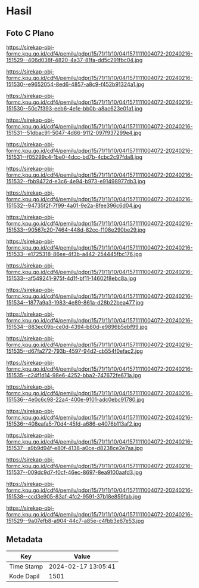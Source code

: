 # Hasil

## Foto C Plano

https://sirekap-obj-formc.kpu.go.id/cdf4/pemilu/pdpr/15/71/11/10/04/1571111004072-20240216-151529--406d038f-4820-4a37-81fa-dd5c291fbc04.jpg

https://sirekap-obj-formc.kpu.go.id/cdf4/pemilu/pdpr/15/71/11/10/04/1571111004072-20240216-151530--e9652054-8ed6-4857-a8c9-f452b91324a1.jpg

https://sirekap-obj-formc.kpu.go.id/cdf4/pemilu/pdpr/15/71/11/10/04/1571111004072-20240216-151530--50c7f393-eeb6-4e1e-bb0b-a8ac623e01a1.jpg

https://sirekap-obj-formc.kpu.go.id/cdf4/pemilu/pdpr/15/71/11/10/04/1571111004072-20240216-151531--51dbac91-5047-4d66-9112-097f937299e4.jpg

https://sirekap-obj-formc.kpu.go.id/cdf4/pemilu/pdpr/15/71/11/10/04/1571111004072-20240216-151531--f05299c4-1be0-4dcc-bd7b-4cbc2c97fda8.jpg

https://sirekap-obj-formc.kpu.go.id/cdf4/pemilu/pdpr/15/71/11/10/04/1571111004072-20240216-151532--fbb9472d-e3c6-4e94-b973-e91498977db3.jpg

https://sirekap-obj-formc.kpu.go.id/cdf4/pemilu/pdpr/15/71/11/10/04/1571111004072-20240216-151532--94735f2f-7f99-4a01-9e2a-8fee396c6d04.jpg

https://sirekap-obj-formc.kpu.go.id/cdf4/pemilu/pdpr/15/71/11/10/04/1571111004072-20240216-151533--90567c20-7464-448d-82cc-f108e290be29.jpg

https://sirekap-obj-formc.kpu.go.id/cdf4/pemilu/pdpr/15/71/11/10/04/1571111004072-20240216-151533--e1725318-86ee-4f3b-a442-254445fbc176.jpg

https://sirekap-obj-formc.kpu.go.id/cdf4/pemilu/pdpr/15/71/11/10/04/1571111004072-20240216-151533--af549241-975f-4d1f-bf11-14602f8ebc8a.jpg

https://sirekap-obj-formc.kpu.go.id/cdf4/pemilu/pdpr/15/71/11/10/04/1571111004072-20240216-151534--1877a9a3-1983-4e89-861a-d28b22bea477.jpg

https://sirekap-obj-formc.kpu.go.id/cdf4/pemilu/pdpr/15/71/11/10/04/1571111004072-20240216-151534--883ec09b-ce0d-4394-b80d-e9896b5ebf99.jpg

https://sirekap-obj-formc.kpu.go.id/cdf4/pemilu/pdpr/15/71/11/10/04/1571111004072-20240216-151535--d67fa272-793b-4597-94d2-cb554f0efac2.jpg

https://sirekap-obj-formc.kpu.go.id/cdf4/pemilu/pdpr/15/71/11/10/04/1571111004072-20240216-151535--c24f1d14-98e6-4252-bba2-747672fe671a.jpg

https://sirekap-obj-formc.kpu.go.id/cdf4/pemilu/pdpr/15/71/11/10/04/1571111004072-20240216-151536--4e0c6c98-22a4-400e-9101-adc0ebc91780.jpg

https://sirekap-obj-formc.kpu.go.id/cdf4/pemilu/pdpr/15/71/11/10/04/1571111004072-20240216-151536--408eafa5-70d4-45fd-a686-e4076b113af2.jpg

https://sirekap-obj-formc.kpu.go.id/cdf4/pemilu/pdpr/15/71/11/10/04/1571111004072-20240216-151537--a9b9d94f-e80f-4138-a0ce-d8238ce2e7aa.jpg

https://sirekap-obj-formc.kpu.go.id/cdf4/pemilu/pdpr/15/71/11/10/04/1571111004072-20240216-151537--009dc9d7-f0cf-46ec-8697-8ea9100aafd3.jpg

https://sirekap-obj-formc.kpu.go.id/cdf4/pemilu/pdpr/15/71/11/10/04/1571111004072-20240216-151538--ccd3e905-83af-4fc2-9591-37b18e859fab.jpg

https://sirekap-obj-formc.kpu.go.id/cdf4/pemilu/pdpr/15/71/11/10/04/1571111004072-20240216-151529--9a07efb8-a904-44c7-a85e-c4fbb3e67e53.jpg


## Metadata

| Key        | Value               |
| ---------- | ------------------- |
| Time Stamp | 2024-02-17 13:05:41 |
| Kode Dapil | 1501                |



